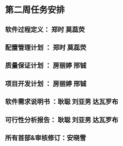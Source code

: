 # 第二周任务安排

## 软件过程定义： 郑时  莫蕊荧
## 配置管理计划 ： 郑时  莫蕊荧
## 质量保证计划 ： 房丽婷 邢铖  
## 项目开发计划 ：  房丽婷 邢铖       
## 软件需求说明书 ：耿聪  刘亚男 达瓦罗布
## 可行性分析报告： 耿聪  刘亚男  达瓦罗布
## 所有首部&审核修订：安晓雪

